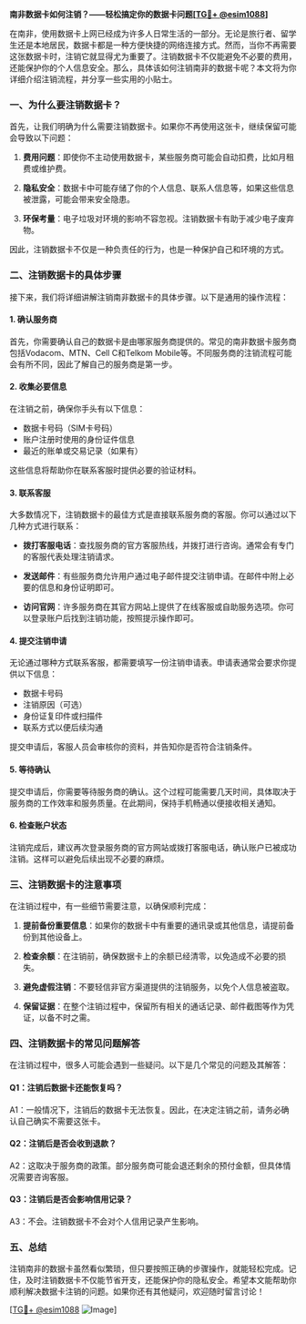**南非数据卡如何注销？——轻松搞定你的数据卡问题[[TG💪+ @esim1088](https://t.me/s/esim1088)]**

在南非，使用数据卡上网已经成为许多人日常生活的一部分。无论是旅行者、留学生还是本地居民，数据卡都是一种方便快捷的网络连接方式。然而，当你不再需要这张数据卡时，注销它就显得尤为重要了。注销数据卡不仅能避免不必要的费用，还能保护你的个人信息安全。那么，具体该如何注销南非的数据卡呢？本文将为你详细介绍注销流程，并分享一些实用的小贴士。

### 一、为什么要注销数据卡？

首先，让我们明确为什么需要注销数据卡。如果你不再使用这张卡，继续保留可能会导致以下问题：

1. **费用问题**：即使你不主动使用数据卡，某些服务商可能会自动扣费，比如月租费或维护费。
   
2. **隐私安全**：数据卡中可能存储了你的个人信息、联系人信息等，如果这些信息被泄露，可能会带来安全隐患。

3. **环保考量**：电子垃圾对环境的影响不容忽视。注销数据卡有助于减少电子废弃物。

因此，注销数据卡不仅是一种负责任的行为，也是一种保护自己和环境的方式。

### 二、注销数据卡的具体步骤

接下来，我们将详细讲解注销南非数据卡的具体步骤。以下是通用的操作流程：

#### 1. 确认服务商

首先，你需要确认自己的数据卡是由哪家服务商提供的。常见的南非数据卡服务商包括Vodacom、MTN、Cell C和Telkom Mobile等。不同服务商的注销流程可能会有所不同，因此了解自己的服务商是第一步。

#### 2. 收集必要信息

在注销之前，确保你手头有以下信息：
- 数据卡号码（SIM卡号码）
- 账户注册时使用的身份证件信息
- 最近的账单或交易记录（如果有）

这些信息将帮助你在联系客服时提供必要的验证材料。

#### 3. 联系客服

大多数情况下，注销数据卡的最佳方式是直接联系服务商的客服。你可以通过以下几种方式进行联系：

- **拨打客服电话**：查找服务商的官方客服热线，并拨打进行咨询。通常会有专门的客服代表处理注销请求。
  
- **发送邮件**：有些服务商允许用户通过电子邮件提交注销申请。在邮件中附上必要的信息和身份证明即可。

- **访问官网**：许多服务商在其官方网站上提供了在线客服或自助服务选项。你可以登录账户后找到注销功能，按照提示操作即可。

#### 4. 提交注销申请

无论通过哪种方式联系客服，都需要填写一份注销申请表。申请表通常会要求你提供以下信息：
- 数据卡号码
- 注销原因（可选）
- 身份证复印件或扫描件
- 联系方式以便后续沟通

提交申请后，客服人员会审核你的资料，并告知你是否符合注销条件。

#### 5. 等待确认

提交申请后，你需要等待服务商的确认。这个过程可能需要几天时间，具体取决于服务商的工作效率和服务质量。在此期间，保持手机畅通以便接收相关通知。

#### 6. 检查账户状态

注销完成后，建议再次登录服务商的官方网站或拨打客服电话，确认账户已被成功注销。这样可以避免后续出现不必要的麻烦。

### 三、注销数据卡的注意事项

在注销过程中，有一些细节需要注意，以确保顺利完成：

1. **提前备份重要信息**：如果你的数据卡中有重要的通讯录或其他信息，请提前备份到其他设备上。

2. **检查余额**：在注销前，确保数据卡上的余额已经清零，以免造成不必要的损失。

3. **避免虚假注销**：不要轻信非官方渠道提供的注销服务，以免个人信息被盗取。

4. **保留证据**：在整个注销过程中，保留所有相关的通话记录、邮件截图等作为凭证，以备不时之需。

### 四、注销数据卡的常见问题解答

在注销过程中，很多人可能会遇到一些疑问。以下是几个常见的问题及其解答：

#### Q1：注销后数据卡还能恢复吗？
A1：一般情况下，注销后的数据卡无法恢复。因此，在决定注销之前，请务必确认自己确实不需要这张卡。

#### Q2：注销后是否会收到退款？
A2：这取决于服务商的政策。部分服务商可能会退还剩余的预付金额，但具体情况需要咨询客服。

#### Q3：注销后是否会影响信用记录？
A3：不会。注销数据卡不会对个人信用记录产生影响。

### 五、总结

注销南非的数据卡虽然看似繁琐，但只要按照正确的步骤操作，就能轻松完成。记住，及时注销数据卡不仅能节省开支，还能保护你的隐私安全。希望本文能帮助你顺利解决数据卡注销的问题。如果你还有其他疑问，欢迎随时留言讨论！

[[TG💪+ @esim1088](https://t.me/s/esim1088) ![Image](https://i.postimg.cc/4NQfJmqS/Snipaste-2025-05-13-00-14-12.png)]